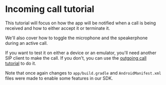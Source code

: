 Incoming call tutorial
====================

This tutorial will focus on how the app will be notified when a call is being received and how to either accept it or terminate it.

We'll also cover how to toggle the microphone and the speakerphone during an active call.

If you want to test it on either a device or an emulator, you'll need another SIP client to make the call. If you don't, you can use the [outgoing call tutorial](https://gitlab.linphone.org/BC/public/tutorials/-/tree/master/android/kotlin/4-OutgoingCall) to do it.

Note that once again changes to `app/build.gradle` and `AndroidManifest.xml` files were made to enable some features in our SDK.